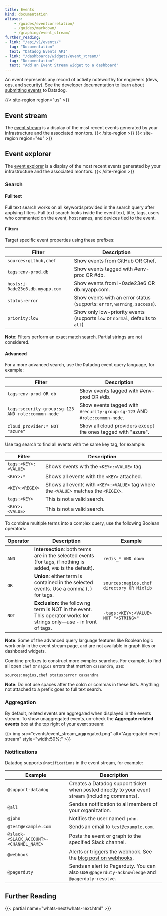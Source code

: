 ```yaml
---
title: Events
kind: documentation
aliases:
    - /guides/eventcorrelation/
    - /guides/markdown/
    - /graphing/event_stream/
further_reading:
- link: "/api/v1/events/"
  tag: "Documentation"
  text: "Datadog Events API"
- link: "/dashboards/widgets/event_stream/"
  tag: "Documentation"
  text: "Add an Event Stream widget to a dashboard"
---
```


An event represents any record of activity noteworthy for engineers (devs, ops, and security). See the developer documentation to learn about [submitting events][1] to Datadog.

{{< site-region region="us" >}}
## Event stream

The [event stream][2] is a display of the most recent events generated by your infrastructure and the associated monitors.
{{< /site-region >}}
{{< site-region region="eu" >}}
## Event explorer

The [event explorer][2] is a display of the most recent events generated by your infrastructure and the associated monitors.
{{< /site-region >}}

### Search

#### Full text

Full text search works on all keywords provided in the search query after applying filters. Full text search looks inside the event text, title, tags, users who commented on the event, host names, and devices tied to the event.

#### Filters

Target specific event properties using these prefixes:

| Filter                          | Description                                                                    |
|---------------------------------|--------------------------------------------------------------------------------|
| `sources:github,chef`           | Show events from GitHub OR Chef.                                               |
| `tags:env-prod,db`              | Show events tagged with #env-prod OR #db.                                      |
| `hosts:i-0ade23e6,db.myapp.com` | Show events from i-0ade23e6 OR db.myapp.com.                                   |
| `status:error`                  | Show events with an error status (supports: `error`, `warning`, `success`).    |
| `priority:low`                  | Show only low-priority events (supports `low` or `normal`, defaults to `all`). |

**Note**: Filters perform an exact match search. Partial strings are not considered.

#### Advanced

For a more advanced search, use the Datadog event query language, for example:

| Filter                                            | Description                                                               |
|---------------------------------------------------|---------------------------------------------------------------------------|
| `tags:env-prod OR db`                             | Show events tagged with #env-prod OR #db.                                 |
| `tags:security-group:sg-123 AND role:common-node` | Show events tagged with `#security-group:sg-123` AND `#role:common-node`. |
| `cloud_provider:* NOT "azure"`                    | Show all cloud providers except the ones tagged with "azure".             |

Use tag search to find all events with the same key tag, for example:

| Filter               | Description                                                                          |
|----------------------|--------------------------------------------------------------------------------------|
| `tags:<KEY>:<VALUE>` | Shows events with the `<KEY>:<VALUE>` tag.                                           |
| `<KEY>:*`            | Shows all events with the `<KEY>` attached.                                          |
| `<KEY>`:`<REGEX>`    | Shows all events with `<KEY>:<VALUE>` tag where the `<VALUE>` matches the `<REGEX>`. |
| `tags:<KEY>`         | This is not a valid search.                                                          |
| `<KEY>:<VALUE>`      | This is not a valid search.                                                          |

To combine multiple terms into a complex query, use the following Boolean operators:

| Operator | Description                                                                                                           | Example                                   |
|----------|-----------------------------------------------------------------------------------------------------------------------|-------------------------------------------|
| `AND`    | **Intersection**: both terms are in the selected events (for tags, if nothing is added, `AND` is the default).        | `redis_* AND down`                        |
| `OR`     | **Union**: either term is contained in the selected events. Use a comma (`,`) for tags.                               | `sources:nagios,chef directory OR Mixlib` |
| `NOT`    | **Exclusion**: the following term is NOT in the event. This operator works for strings only—use `-` in front of tags. | `-tags:<KEY>:<VALUE> NOT "<STRING>"`      |

**Note**: Some of the advanced query language features like Boolean logic work only in the event stream page, and are not available in graph tiles or dashboard widgets.

Combine prefixes to construct more complex searches. For example, to find all open `chef` or `nagios` errors that mention `cassandra`, use:

```text
sources:nagios,chef status:error cassandra
```

**Note**: Do not use spaces after the colon or commas in these lists. Anything not attached to a prefix goes to full text search.

### Aggregation

By default, related events are aggregated when displayed in the events stream. To show unaggregated events, un-check the **Aggregate related events** box at the top right of your event stream:

{{< img src="events/event_stream_aggregated.png" alt="Aggregated event stream"  style="width:50%;" >}}

### Notifications

Datadog supports `@notifications` in the event stream, for example:

| Example                                 | Description                                                                                      |
|-----------------------------------------|--------------------------------------------------------------------------------------------------|
| `@support-datadog`                      | Creates a Datadog support ticket when posted directly to your event stream (including comments). |
| `@all`                                  | Sends a notification to all members of your organization.                                        |
| `@john`                                 | Notifies the user named `john`.                                                                  |
| `@test@example.com`                     | Sends an email to `test@example.com`.                                                            |
| `@slack-<SLACK_ACCOUNT>-<CHANNEL_NAME>` | Posts the event or graph to the specified Slack channel.                                         |
| `@webhook`                              | Alerts or triggers the webhook. See the [blog post on webhooks][3].                              |
| `@pagerduty`                            | Sends an alert to Pagerduty. You can also use `@pagerduty-acknowledge` and `@pagerduty-resolve`. |

## Further Reading

{{< partial name="whats-next/whats-next.html" >}}

[1]: /developers/events/
[2]: https://app.datadoghq.com/event/stream
[3]: https://www.datadoghq.com/blog/send-alerts-sms-customizable-webhooks-twilio
